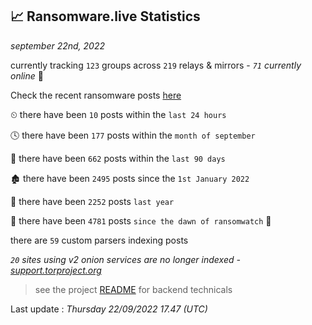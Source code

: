 
## 📈 Ransomware.live Statistics
_september 22nd, 2022_

currently tracking `123` groups across `219` relays & mirrors - _`71` currently online_ 📡

Check the recent ransomware posts [here](https://www.ransomware.live/#/recentposts)


⏲ there have been `10` posts within the `last 24 hours`

🕓 there have been `177` posts within the `month of september`

📅 there have been `662` posts within the `last 90 days`

🏚 there have been `2495` posts since the `1st January 2022`

🚀 there have been `2252` posts `last year`

🦕 there have been `4781` posts `since the dawn of ransomwatch` 🐣

there are `59` custom parsers indexing posts

_`20` sites using v2 onion services are no longer indexed - [support.torproject.org](https://support.torproject.org/onionservices/v2-deprecation/)_

> see the project [README](https://github.com/jmousqueton/ransomwatch#readme) for backend technicals



Last update : _Thursday 22/09/2022 17.47 (UTC)_

